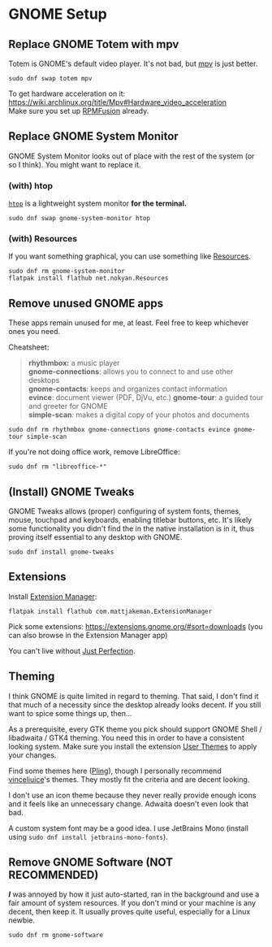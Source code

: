 # GNOME Setup

## Replace GNOME Totem with mpv

Totem is GNOME's default video player. It's not bad, but [mpv](https://mpv.io/) is just better.

```text
sudo dnf swap totem mpv
```

To get hardware acceleration on it: <https://wiki.archlinux.org/title/Mpv#Hardware_video_acceleration>  
Make sure you set up [RPMFusion](SYSTEM.md#enable-rpmfusion) already.

## Replace GNOME System Monitor

GNOME System Monitor looks out of place with the rest of the system (or so I think). You might want to replace it.

### (with) htop

[`htop`](https://htop.dev/) is a lightweight system monitor **for the terminal.**

```text
sudo dnf swap gnome-system-monitor htop
```

### (with) Resources

If you want something graphical, you can use something like [Resources](https://github.com/nokyan/resources).

```text
sudo dnf rm gnome-system-monitor
flatpak install flathub net.nokyan.Resources
```

## Remove unused GNOME apps

These apps remain unused for me, at least. Feel free to keep whichever ones you need.

Cheatsheet:
> **rhythmbox:** a music player  
> **gnome-connections**: allows you to connect to and use other desktops  
> **gnome-contacts**: keeps and organizes contact information  
> **evince**: document viewer (PDF, DjVu, etc.)
> **gnome-tour**: a guided tour and greeter for GNOME  
> **simple-scan**: makes a digital copy of your photos and documents

```text
sudo dnf rm rhythmbox gnome-connections gnome-contacts evince gnome-tour simple-scan
```

If you're not doing office work, remove LibreOffice:

```text
sudo dnf rm "libreoffice-*"
```

## (Install) GNOME Tweaks

GNOME Tweaks allows (proper) configuring of system fonts, themes, mouse, touchpad and keyboards, enabling titlebar buttons, etc. It's likely some functionality you didn't find the in the native installation is in it, thus proving itself essential to any desktop with GNOME.

```text
sudo dnf install gnome-tweaks
```

## Extensions

Install [Extension Manager](https://flathub.org/apps/com.mattjakeman.ExtensionManager):

```text
flatpak install flathub com.mattjakeman.ExtensionManager
```

Pick some extensions: <https://extensions.gnome.org/#sort=downloads> (you can also browse in the Extension Manager app)

You can't live without [Just Perfection](https://extensions.gnome.org/extension/3843/just-perfection/).

## Theming

I think GNOME is quite limited in regard to theming. That said, I don't find it that much of a necessity since the desktop already looks decent. If you still want to spice some things up, then...

As a prerequisite, every GTK theme you pick should support GNOME Shell / libadwaita / GTK4 theming. You need this in order to have a consistent looking system. Make sure you install the extension [User Themes](https://extensions.gnome.org/extension/19/user-themes/) to apply your changes.

Find some themes here ([Pling](https://www.pling.com/browse?cat=134&ord=latest)), though I personally recommend [vinceliuice](https://github.com/vinceliuice)'s themes. They mostly fit the criteria and are decent looking.

I don't use an icon theme because they never really provide enough icons and it feels like an unnecessary change. Adwaita doesn't even look that bad.

A custom system font may be a good idea. I use JetBrains Mono (install using `sudo dnf install jetbrains-mono-fonts`).

## Remove GNOME Software (NOT RECOMMENDED)

***I*** was annoyed by how it just auto-started, ran in the background and use a fair amount of system resources. If you don't mind or your machine is any decent, then keep it. It usually proves quite useful, especially for a Linux newbie.

```text
sudo dnf rm gnome-software
```
